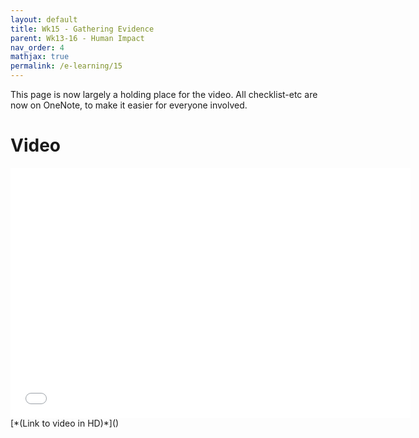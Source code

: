 ```yaml
---
layout: default
title: Wk15 - Gathering Evidence
parent: Wk13-16 - Human Impact
nav_order: 4
mathjax: true
permalink: /e-learning/15
---
```

This page is now largely a holding place for the video.  All checklist-etc are now on OneNote, to make it easier for everyone involved.

# Video
<iframe width="640" height="400" src="/e-learning/human-impact/Wk15.mp4" frameborder="0" webkitallowfullscreen mozallowfullscreen allowfullscreen></iframe>
[*(Link to video in HD)*]()